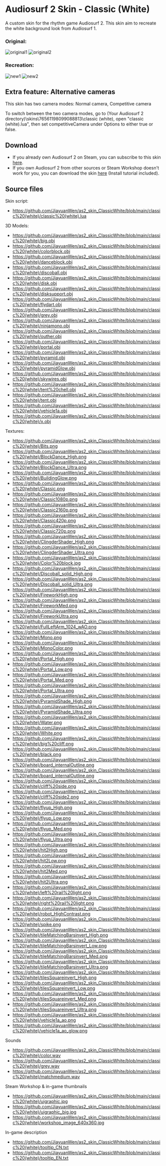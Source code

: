 # Audiosurf 2 Skin - Classic (White)
A custom skin for the rhythm game Audiosurf 2. This skin aim to recreate the white background look from Audiosurf 1.

### Original:
![original1](https://external-content.duckduckgo.com/iu/?u=https%3A%2F%2Fi.ytimg.com%2Fvi%2Fy_0vG9o-M0M%2Fmaxresdefault.jpg&f=1&nofb=1 )
![original2](https://external-content.duckduckgo.com/iu/?u=https%3A%2F%2Fapps4win.com%2Fwp-content%2Fuploads%2F2019%2F08%2Faudiosurf-13144-2.jpg&f=1&nofb=1)

### Recreation:
![new1](https://steamuserimages-a.akamaihd.net/ugc/1858301496484151855/D2B0E1EB307A5E45D399CFAF39BE24ED4AA4EAE6/?imw=5000&imh=5000&ima=fit&impolicy=Letterbox&imcolor=#000000&letterbox=false)
![new2](https://steamuserimages-a.akamaihd.net/ugc/1858301496484370532/597C448FB1F83C553BDE7242CDBEAD8355DD8DAF/?imw=5000&imh=5000&ima=fit&impolicy=Letterbox&imcolor=#000000&letterbox=false)
## Extra feature: Alternative cameras
This skin has two camera modes: Normal camera, Competitive camera

To switch between the two camera modes, go to (Your Audiosurf 2 directory)\skins\76561198099088813\classic (white), open "classic (white).lua", then set competitiveCamera under Options to either true or false.

## Download
* If you already own Audiosurf 2 on Steam, you can subscribe to this skin [here](https://steamcommunity.com/sharedfiles/filedetails/?id=1157230034).
* If you own Audiosurf 2 from other sources or Steam Workshop doesn't work for you, you can download the skin [here](https://github.com/JiayuanWen/as2_skin_ClassicWhite/releases/tag/v2.3.4) (Install tutorial included).

## Source files
Skin script: 
* https://github.com/JiayuanWen/as2_skin_ClassicWhite/blob/main/classic%20(white)/classic%20(white).lua

3D Models:
* https://github.com/JiayuanWen/as2_skin_ClassicWhite/blob/main/classic%20(white)/big.obj
* https://github.com/JiayuanWen/as2_skin_ClassicWhite/blob/main/classic%20(white)/colorblock.obj
* https://github.com/JiayuanWen/as2_skin_ClassicWhite/blob/main/classic%20(white)/danceblock.obj
* https://github.com/JiayuanWen/as2_skin_ClassicWhite/blob/main/classic%20(white)/discoball.obj
* https://github.com/JiayuanWen/as2_skin_ClassicWhite/blob/main/classic%20(white)/disk.obj
* https://github.com/JiayuanWen/as2_skin_ClassicWhite/blob/main/classic%20(white)/disksupport.obj
* https://github.com/JiayuanWen/as2_skin_ClassicWhite/blob/main/classic%20(white)/flydart.obj
* https://github.com/JiayuanWen/as2_skin_ClassicWhite/blob/main/classic%20(white)/grey.obj
* https://github.com/JiayuanWen/as2_skin_ClassicWhite/blob/main/classic%20(white)/ninjamono.obj
* https://github.com/JiayuanWen/as2_skin_ClassicWhite/blob/main/classic%20(white)/outher.obj
* https://github.com/JiayuanWen/as2_skin_ClassicWhite/blob/main/classic%20(white)/portal.obj
* https://github.com/JiayuanWen/as2_skin_ClassicWhite/blob/main/classic%20(white)/pyramid.obj
* https://github.com/JiayuanWen/as2_skin_ClassicWhite/blob/main/classic%20(white)/pyramidGlow.obj
* https://github.com/JiayuanWen/as2_skin_ClassicWhite/blob/main/classic%20(white)/skywires.obj
* https://github.com/JiayuanWen/as2_skin_ClassicWhite/blob/main/classic%20(white)/tent%20chell.obj
* https://github.com/JiayuanWen/as2_skin_ClassicWhite/blob/main/classic%20(white)/tent.obj
* https://github.com/JiayuanWen/as2_skin_ClassicWhite/blob/main/classic%20(white)/vehicle1a.obj
* https://github.com/JiayuanWen/as2_skin_ClassicWhite/blob/main/classic%20(white)/x.obj

Textures:
* https://github.com/JiayuanWen/as2_skin_ClassicWhite/blob/main/classic%20(white)/Bits.png
* https://github.com/JiayuanWen/as2_skin_ClassicWhite/blob/main/classic%20(white)/BlockDance_High.png
* https://github.com/JiayuanWen/as2_skin_ClassicWhite/blob/main/classic%20(white)/BlockDance_Ultra.png
* https://github.com/JiayuanWen/as2_skin_ClassicWhite/blob/main/classic%20(white)/BuildingGlow.png
* https://github.com/JiayuanWen/as2_skin_ClassicWhite/blob/main/classic%20(white)/Classic.png
* https://github.com/JiayuanWen/as2_skin_ClassicWhite/blob/main/classic%20(white)/Classic1080p.png
* https://github.com/JiayuanWen/as2_skin_ClassicWhite/blob/main/classic%20(white)/Classic2160p.png
* https://github.com/JiayuanWen/as2_skin_ClassicWhite/blob/main/classic%20(white)/Classic420p.png
* https://github.com/JiayuanWen/as2_skin_ClassicWhite/blob/main/classic%20(white)/Classic720p.png
* https://github.com/JiayuanWen/as2_skin_ClassicWhite/blob/main/classic%20(white)/ClingderShader_High.png
* https://github.com/JiayuanWen/as2_skin_ClassicWhite/blob/main/classic%20(white)/ClingderShader_Ultra.png
* https://github.com/JiayuanWen/as2_skin_ClassicWhite/blob/main/classic%20(white)/Color%20block.jpg
* https://github.com/JiayuanWen/as2_skin_ClassicWhite/blob/main/classic%20(white)/Discoball_solid_High.png
* https://github.com/JiayuanWen/as2_skin_ClassicWhite/blob/main/classic%20(white)/Discoball_solid_Ultra.png
* https://github.com/JiayuanWen/as2_skin_ClassicWhite/blob/main/classic%20(white)/FireworkHigh.png
* https://github.com/JiayuanWen/as2_skin_ClassicWhite/blob/main/classic%20(white)/FireworkMed.png
* https://github.com/JiayuanWen/as2_skin_ClassicWhite/blob/main/classic%20(white)/FireworkUltra.png
* https://github.com/JiayuanWen/as2_skin_ClassicWhite/blob/main/classic%20(white)/FullLeftArm_1024_wAO.png
* https://github.com/JiayuanWen/as2_skin_ClassicWhite/blob/main/classic%20(white)/Mono.png
* https://github.com/JiayuanWen/as2_skin_ClassicWhite/blob/main/classic%20(white)/MonoColor.png
* https://github.com/JiayuanWen/as2_skin_ClassicWhite/blob/main/classic%20(white)/Portal_High.png
* https://github.com/JiayuanWen/as2_skin_ClassicWhite/blob/main/classic%20(white)/Portal_Low.png
* https://github.com/JiayuanWen/as2_skin_ClassicWhite/blob/main/classic%20(white)/Portal_Med.png
* https://github.com/JiayuanWen/as2_skin_ClassicWhite/blob/main/classic%20(white)/Portal_Ultra.png
* https://github.com/JiayuanWen/as2_skin_ClassicWhite/blob/main/classic%20(white)/PyramidShade_High.png
* https://github.com/JiayuanWen/as2_skin_ClassicWhite/blob/main/classic%20(white)/PyramidShade_Ultra.png
* https://github.com/JiayuanWen/as2_skin_ClassicWhite/blob/main/classic%20(white)/Water.png
* https://github.com/JiayuanWen/as2_skin_ClassicWhite/blob/main/classic%20(white)/White.png
* https://github.com/JiayuanWen/as2_skin_ClassicWhite/blob/main/classic%20(white)/big%20cliff.png
* https://github.com/JiayuanWen/as2_skin_ClassicWhite/blob/main/classic%20(white)/black.png
* https://github.com/JiayuanWen/as2_skin_ClassicWhite/blob/main/classic%20(white)/board_internalOutline.png
* https://github.com/JiayuanWen/as2_skin_ClassicWhite/blob/main/classic%20(white)/board_internalOutline.png
* https://github.com/JiayuanWen/as2_skin_ClassicWhite/blob/main/classic%20(white)/cliff%20side.png
* https://github.com/JiayuanWen/as2_skin_ClassicWhite/blob/main/classic%20(white)/cliff%20side2.png
* https://github.com/JiayuanWen/as2_skin_ClassicWhite/blob/main/classic%20(white)/flyup_High.png
* https://github.com/JiayuanWen/as2_skin_ClassicWhite/blob/main/classic%20(white)/flyup_Low.png
* https://github.com/JiayuanWen/as2_skin_ClassicWhite/blob/main/classic%20(white)/flyup_Med.png
* https://github.com/JiayuanWen/as2_skin_ClassicWhite/blob/main/classic%20(white)/flyup_Ultra.png
* https://github.com/JiayuanWen/as2_skin_ClassicWhite/blob/main/classic%20(white)/hit2High.png
* https://github.com/JiayuanWen/as2_skin_ClassicWhite/blob/main/classic%20(white)/hit2Low.png
* https://github.com/JiayuanWen/as2_skin_ClassicWhite/blob/main/classic%20(white)/hit2Med.png
* https://github.com/JiayuanWen/as2_skin_ClassicWhite/blob/main/classic%20(white)/hit2Ultra.png
* https://github.com/JiayuanWen/as2_skin_ClassicWhite/blob/main/classic%20(white)/left%20rail%20light.png
* https://github.com/JiayuanWen/as2_skin_ClassicWhite/blob/main/classic%20(white)/right%20rail%20light.png
* https://github.com/JiayuanWen/as2_skin_ClassicWhite/blob/main/classic%20(white)/robot_HighContrast.png
* https://github.com/JiayuanWen/as2_skin_ClassicWhite/blob/main/classic%20(white)/spike.png
* https://github.com/JiayuanWen/as2_skin_ClassicWhite/blob/main/classic%20(white)/tileMatchingBarsinvert_High.png
* https://github.com/JiayuanWen/as2_skin_ClassicWhite/blob/main/classic%20(white)/tileMatchingBarsinvert_Low.png
* https://github.com/JiayuanWen/as2_skin_ClassicWhite/blob/main/classic%20(white)/tileMatchingBarsinvert_Med.png
* https://github.com/JiayuanWen/as2_skin_ClassicWhite/blob/main/classic%20(white)/tileMatchingBarsinvert_Ultra.png
* https://github.com/JiayuanWen/as2_skin_ClassicWhite/blob/main/classic%20(white)/tilesSquareinvert_High.png
* https://github.com/JiayuanWen/as2_skin_ClassicWhite/blob/main/classic%20(white)/tilesSquareinvert_Low.png
* https://github.com/JiayuanWen/as2_skin_ClassicWhite/blob/main/classic%20(white)/tilesSquareinvert_Med.png
* https://github.com/JiayuanWen/as2_skin_ClassicWhite/blob/main/classic%20(white)/tilesSquareinvert_Ultra.png
* https://github.com/JiayuanWen/as2_skin_ClassicWhite/blob/main/classic%20(white)/vehicle1a_ao.png
* https://github.com/JiayuanWen/as2_skin_ClassicWhite/blob/main/classic%20(white)/vehicle1a_ao_glow.png

Sounds
* https://github.com/JiayuanWen/as2_skin_ClassicWhite/blob/main/classic%20(white)/color.wav
* https://github.com/JiayuanWen/as2_skin_ClassicWhite/blob/main/classic%20(white)/grey.wav
* https://github.com/JiayuanWen/as2_skin_ClassicWhite/blob/main/classic%20(white)/matchmedium.wav

Steam Workshop & in-game thumbnails
* https://github.com/JiayuanWen/as2_skin_ClassicWhite/blob/main/classic%20(white)/uigraphic.jpg
* https://github.com/JiayuanWen/as2_skin_ClassicWhite/blob/main/classic%20(white)/uigraphic_big.jpg
* https://github.com/JiayuanWen/as2_skin_ClassicWhite/blob/main/classic%20(white)/workshop_image_640x360.jpg

In-game description
* https://github.com/JiayuanWen/as2_skin_ClassicWhite/blob/main/classic%20(white)/tooltip_CN.txt
* https://github.com/JiayuanWen/as2_skin_ClassicWhite/blob/main/classic%20(white)/tooltip_EN.txt
